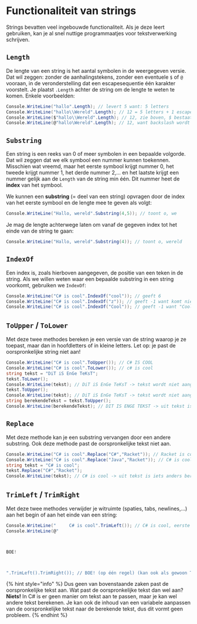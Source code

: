 # Functionaliteit van strings

Strings bevatten veel ingebouwde functionaliteit. Als je deze leert gebruiken, kan je al snel nuttige programmaatjes voor tekstverwerking schrijven.

## `Length`

De lengte van een string is het aantal symbolen in de weergegeven versie. Dat wil zeggen: zonder de aanhalingstekens, zonder een eventuele `$` of `@` vooraan, in de veronderstelling dat een escapesequentie één karakter voorstelt. Je plaatst `.Length` achter de string om de lengte te weten te komen. Enkele voorbeelden:

```csharp
Console.WriteLine("hallo".Length); // levert 5 want: 5 letters
Console.WriteLine("hallo\\Wereld".Length); // 12 = 5 letters + 1 escape + 6 letters
Console.WriteLine($"hallo\\Wereld".Length); // 12, zie boven, $ bestaat achter de schermen niet meer
Console.WriteLine(@"hallo\Wereld".Length); // 12, want backslash wordt achter de schermen \\ en dat stelt dan weer één symbool voor
```

## `Substring`

Een string is een reeks van 0 of meer symbolen in een bepaalde volgorde. Dat wil zeggen dat we elk symbool een nummer kunnen toekennen. Misschien wat vreemd, maar het eerste symbool krijgt nummer 0, het tweede krijgt nummer 1, het derde nummer 2,... en het laatste krijgt een nummer gelijk aan de `Length` van de string min één. Dit nummer heet de **index** van het symbool.

We kunnen een **substring** \(= deel van een string\) opvragen door de index van het eerste symbool en de lengte mee te geven als volgt:

```csharp
Console.WriteLine("Hallo, wereld".Substring(4,5)); // toont o, we
```

Je mag de lengte achterwege laten om vanaf de gegeven index tot het einde van de string te gaan:

```csharp
Console.WriteLine("Hallo, wereld".Substring(4)); // toont o, wereld
```

## `IndexOf`

Een index is, zoals hierboven aangegeven, de positie van een teken in de string. Als we willen weten waar een bepaalde substring in een string voorkomt, gebruiken we `IndexOf`:

```csharp
Console.WriteLine("C# is cool".IndexOf("cool")); // geeft 6
Console.WriteLine("C# is cool".IndexOf("z")); // geeft -1 want komt niet voor
Console.WriteLine("C# is cool".IndexOf("Cool")); // geeft -1 want "Cool" MET HOOFDLETTER komt niet voor
```

## `ToUpper` / `ToLower`

Met deze twee methodes bereken je een versie van de string waarop je ze toepast, maar dan in hoofdletters of in kleine letters. Let op: je past de oorspronkelijke string niet aan!

```csharp
Console.WriteLine("C# is cool".ToUpper()); // C# IS COOL
Console.WriteLine("C# is cool".ToLower()); // c# is cool
string tekst = "DiT iS EnGe TeKsT";
tekst.ToLower();
Console.WriteLine(tekst); // DiT iS EnGe TeKsT -> tekst wordt niet aangepast door ToLower
tekst.ToUpper();
Console.WriteLine(tekst); // DiT iS EnGe TeKsT -> tekst wordt niet aangepast door ToLower
string berekendeTekst = tekst.ToUpper();
Console.WriteLine(berekendeTekst); // DIT IS ENGE TEKST -> uit tekst is iets anders berekend, wel in hoofdletters
```

## `Replace`

Met deze methode kan je een substring vervangen door een andere substring. Ook deze methode past de oorspronkelijke tekst niet aan.

```csharp
Console.WriteLine("C# is cool".Replace("C#","Racket")); // Racket is cool
Console.WriteLine("C# is cool".Replace("Java","Racket")); // C# is cool -> Java kwam niet voor dus is niet vervangen
string tekst = "C# is cool";
tekst.Replace("C#","Racket");
Console.WriteLine(tekst); // C# is cool -> uit tekst is iets anders berekend, tekst is niet aangepast
```

## `TrimLeft` / `TrimRight`

Met deze twee methodes verwijder je witruimte \(spaties, tabs, newlines,...\) aan het begin of aan het einde van een string:



```csharp
Console.WriteLine("     C# is cool".TrimLeft()); // C# is cool, eerste teken is C en geen spatie
Console.WriteLine(@"



BOE!



".TrimLeft().TrimRight()); // BOE! (op één regel) (kan ook als gewoon Trim())
```

{% hint style="info" %}
Dus geen van bovenstaande zaken past de oorspronkelijke tekst aan. Wat past de oorspronkelijke tekst dan wel aan? **Niets!** In C\# is er geen manier om tekst aan te passen, maar je kan wel andere tekst berekenen. Je kan ook de inhoud van een variabele aanpassen van de oorspronkelijke tekst naar de berekende tekst, dus dit vormt geen probleem.
{% endhint %}

